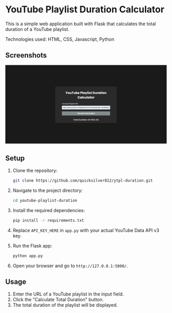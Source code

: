 # YouTube Playlist Duration Calculator

This is a simple web application built with Flask that calculates the total duration of a YouTube playlist.

Technologies used: HTML, CSS, Javascript, Python

## Screenshots

![Home Screen](demo.png)

## Setup

1. Clone the repository:

    ```bash
    git clone https://github.com/quicksilver812/ytpl-duration.git
    ```

2. Navigate to the project directory:

    ```bash
    cd youtube-playlist-duration
    ```

3. Install the required dependencies:

    ```bash
    pip install -r requirements.txt
    ```

4. Replace `API_KEY_HERE` in `app.py` with your actual YouTube Data API v3 key.

5. Run the Flask app:

    ```bash
    python app.py
    ```

6. Open your browser and go to `http://127.0.0.1:5000/`.

## Usage

1. Enter the URL of a YouTube playlist in the input field.
2. Click the "Calculate Total Duration" button.
3. The total duration of the playlist will be displayed.


